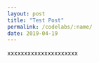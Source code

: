 ```yaml
---
layout: post
title: "Test Post"
permalink: /codelabs/:name/
date: 2019-04-19
---
```

xxxxxxxxxxxxxxxxxxxxx
